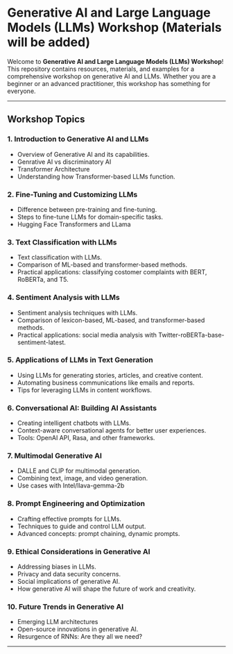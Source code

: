 # Generative AI and Large Language Models (LLMs) Workshop (Materials will be added)

Welcome to **Generative AI and Large Language Models (LLMs) Workshop**! This repository contains resources, materials, and examples for a comprehensive workshop on generative AI and LLMs. Whether you are a beginner or an advanced practitioner, this workshop has something for everyone.

---

## **Workshop Topics**

### 1. **Introduction to Generative AI and LLMs**
- Overview of Generative AI and its capabilities.
- Genrative AI vs discriminatory AI
- Transformer Architecture 
- Understanding how Transformer-based LLMs function.

### 2. **Fine-Tuning and Customizing LLMs**
- Difference between pre-training and fine-tuning.
- Steps to fine-tune LLMs for domain-specific tasks.
- Hugging Face Transformers and LLama

### 3. **Text Classification with LLMs**
- Text classification with LLMs.
- Comparison of ML-based and transformer-based methods.
- Practical applications: classifying costomer complaints with BERT, RoBERTa, and T5.
  
### 4. **Sentiment Analysis with LLMs**
- Sentiment analysis techniques with LLMs.
- Comparison of lexicon-based, ML-based, and transformer-based methods.
- Practical applications: social media analysis with Twitter-roBERTa-base-sentiment-latest.

### 5. **Applications of LLMs in Text Generation**
- Using LLMs for generating stories, articles, and creative content.
- Automating business communications like emails and reports.
- Tips for leveraging LLMs in content workflows.

### 6. **Conversational AI: Building AI Assistants**
- Creating intelligent chatbots with LLMs.
- Context-aware conversational agents for better user experiences.
- Tools: OpenAI API, Rasa, and other frameworks.

### 7. **Multimodal Generative AI**
- DALLE and CLIP for multimodal generation.
- Combining text, image, and video generation.
- Use cases with Intel/llava-gemma-2b

### 8. **Prompt Engineering and Optimization**
- Crafting effective prompts for LLMs.
- Techniques to guide and control LLM output.
- Advanced concepts: prompt chaining, dynamic prompts.

### 9. **Ethical Considerations in Generative AI**
- Addressing biases in LLMs.
- Privacy and data security concerns.
- Social implications of generative AI.
- How generative AI will shape the future of work and creativity.

### 10. **Future Trends in Generative AI**
- Emerging LLM architectures 
- Open-source innovations in generative AI.
- Resurgence of RNNs: Are they all we need?

---

